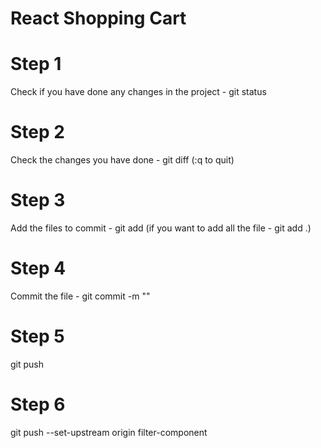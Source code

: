 # React Shopping Cart

# Step 1
Check if you have done any changes in the project - git status

# Step 2
Check the changes you have done - git diff <file-name> (:q to quit)

# Step 3
Add the files to commit - git add <file-name> (if you want to add all the file - git add .)

# Step 4
Commit the file - git commit -m "<commit message>"

# Step 5
git push

# Step 6
git push --set-upstream origin filter-component